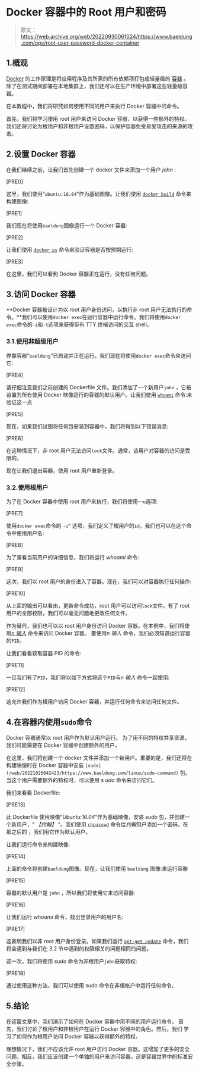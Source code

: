 # Docker 容器中的 Root 用户和密码

> 原文：<https://web.archive.org/web/20220930061024/https://www.baeldung.com/ops/root-user-password-docker-container>

## 1.概观

[Docker](/web/20221026042423/https://www.baeldung.com/ops/docker-guide) 的工作原理是将应用程序及其所需的所有依赖项打包成轻量级的 [容器](https://web.archive.org/web/20221026042423/https://www.docker.com/resources/what-container/) 。 除了在测试期间部署在本地集群上，我们还可以在生产环境中部署这些轻量级容器。

在本教程中，我们将研究如何使用不同的用户来执行 Docker 容器中的命令。

首先，我们将学习使用 root 用户来访问 Docker 容器，以获得一些额外的特权。我们还将讨论为根用户和非根用户设置密码，以保护容器免受易受攻击的来源的攻击。

## 2.设置 Docker 容器

在我们继续之前，让我们首先创建一个 docker 文件来添加一个用户 *john* :

[PRE0]

这里，我们使用“`ubuntu:16.04`”作为基础图像。让我们使用 [`docker build`](https://web.archive.org/web/20221026042423/https://docs.docker.com/engine/reference/commandline/build/) 命令来构建图像:

[PRE1]

我们现在将使用`baeldung`图像运行一个 Docker 容器:

[PRE2]

让我们使用 [`docker ps`](https://web.archive.org/web/20221026042423/https://docs.docker.com/engine/reference/commandline/ps/) 命令来验证容器是否按预期运行:

[PRE3]

在这里，我们可以看到 Docker 容器正在运行，没有任何问题。

## 3.访问 Docker 容器

**Docker 容器被设计为以 root 用户身份访问，以执行非 root 用户无法执行的命令。**我们可以使用`docker exec`在运行容器中运行命令。我们将使用`docker exec`命令的`-i`和`-t`选项来获得带有 TTY 终端访问的交互 shell。

### 3.1.使用非超级用户

停靠容器"`baeldung`"已启动并正在运行。我们现在将使用`docker exec`命令来访问它:

[PRE4]

请仔细注意我们之前创建的 Dockerfile 文件。我们添加了一个新用户`john` ，它被设置为所有使用 Docker 映像运行的容器的默认用户。让我们使用 [`whoami`](/web/20221026042423/https://www.baeldung.com/linux/tag/whoami) 命令:来验证这一点

[PRE5]

现在，如果我们试图将任何包安装到容器中，我们将得到以下错误消息:

[PRE6]

在这种情况下，非 root 用户无法访问`lock`文件。通常，该用户对容器的访问是受限的。

现在让我们退出容器，使用 root 用户重新登录。

### 3.2.使用根用户

为了在 Docker 容器中使用 root 用户来执行，我们将使用—`u`选项:

[PRE7]

使用`docker exec`命令的 `-u”` 选项，我们定义了根用户的`id`。我们也可以在这个命令中使用用户名:

[PRE8]

为了查看当前用户的详细信息，我们将运行 *whoami* 命令:

[PRE9]

这次，我们以 root 用户的身份进入了容器。现在，我们可以对容器执行任何操作:

[PRE10]

从上面的输出可以看出，更新命令成功，root 用户可以访问`lock`文件。有了 root 用户的全部权限，我们可以毫无问题地更改任何文件。

作为替代，我们也可以以 root 用户身份访问 Docker 容器。在本例中，我们将使用[*n 输入*](https://web.archive.org/web/20221026042423/https://manpages.ubuntu.com/manpages/xenial/man1/nsenter.1.html) 命令来访问 Docker 容器。 要使用*n 输入* 命令，我们必须知道运行容器的`PID`。

让我们看看获取容器 PID 的命令:

[PRE11]

一旦我们有了`PID`，我们将以如下方式将这个`PID`与*n 输入* 命令一起使用:

[PRE12]

这允许我们作为根用户访问 Docker 容器，并运行任何命令来访问任何文件。

## 4.在容器内使用`sudo`命令

Docker 容器通常以 root 用户作为默认用户运行。 为了用不同的特权共享资源，我们可能需要在 Docker 容器中创建额外的用户。

在这里，我们将创建一个 docker 文件并添加一个新用户。重要的是，我们还将在构建映像时在 Docker 容器中安装 `[sudo](/web/20221026042423/https://www.baeldung.com/linux/sudo-command)` 包。当这个用户需要额外的特权时，可以使用 s *udo* 命令来访问它们。

我们来看看 Dockerfile:

[PRE13]

此 Dockerfile 使用映像“*Ubuntu:16.04*”作为基础映像，安装 *sudo* 包，并创建一个新用户，“ *【约翰】* ”。我们使用 [`chpasswd`](https://web.archive.org/web/20221026042423/https://linux.die.net/man/8/chpasswd) 命令给*约翰*用户添加一个密码。在那之后的 ，我们用它作为默认用户。

让我们运行命令来构建映像:

[PRE14]

上面的命令将创建`baeldung`图像。现在，让我们使用 `baeldung` 图像:来运行容器

[PRE15]

容器的默认用户是 `john` ，所以我们将使用它来访问容器:

[PRE16]

让我们运行 *whoami* 命令，找出登录用户的用户名:

[PRE17]

这表明我们以非 root 用户身份登录。如果我们运行 [`apt-get update`](/web/20221026042423/https://www.baeldung.com/linux/yum-and-apt) 命令，我们将会遇到与我们在 3.2 节中遇到的权限相关的问题相同的问题。

这一次，我们将使用 *sudo* 命令为非根用户`john`获取特权:

[PRE18]

通过使用这种方法，我们可以使用 *sudo* 命令在非根帐户中运行任何命令。

## 5.结论

在这篇文章中，我们演示了如何在 Docker 容器中用不同的用户运行命令。 首先，我们讨论了根用户和非根用户在运行 Docker 容器中的角色。然后，我们 学习了如何作为根用户访问 Docker 容器以获得额外的特权。

理想情况下，我们不应该允许 root 用户访问 Docker 容器。这增加了更多的安全问题。相反，我们应该创建一个单独的用户来访问容器。这是容器世界中的标准安全步骤。